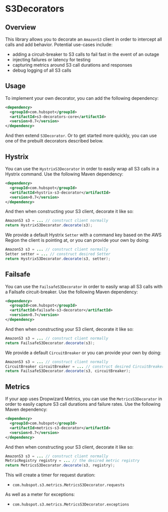 # S3Decorators

## Overview

This library allows you to decorate an `AmazonS3` client in order to intercept all calls and add behavior. Potential use-cases include:
- adding a circuit-breaker to S3 calls to fail fast in the event of an outage
- injecting failures or latency for testing
- capturing metrics around S3 call durations and responses
- debug logging of all S3 calls

## Usage

To implement your own decorator, you can add the following dependency:

```xml
<dependency>
  <groupId>com.hubspot</groupId>
  <artifactId>s3-decorators-core</artifactId>
  <version>0.7</version>
</dependency>
```

And then extend `S3Decorator`. Or to get started more quickly, you can use one of the prebuilt decorators described below.

## Hystrix

You can use the `HystrixS3Decorator` in order to easily wrap all S3 calls in a Hystrix command. Use the following Maven dependency:

```xml
<dependency>
  <groupId>com.hubspot</groupId>
  <artifactId>hystrix-s3-decorator</artifactId>
  <version>0.7</version>
</dependency>
```

And then when constructing your S3 client, decorate it like so:

```java
AmazonS3 s3 = ... // construct client normally
return HystrixS3Decorator.decorate(s3);
```

We provide a default Hystrix `Setter` with a command key based on the AWS Region the client is pointing at, or you can provide your own by doing:

```java
AmazonS3 s3 = ... // construct client normally
Setter setter = ... // construct desired Setter
return HystrixS3Decorator.decorate(s3, setter);
```

## Failsafe

You can use the `FailsafeS3Decorator` in order to easily wrap all S3 calls with a Failsafe circuit-breaker. Use the following Maven dependency:

```xml
<dependency>
  <groupId>com.hubspot</groupId>
  <artifactId>failsafe-s3-decorator</artifactId>
  <version>0.7</version>
</dependency>
```

And then when constructing your S3 client, decorate it like so:

```java
AmazonS3 s3 = ... // construct client normally
return FailsafeS3Decorator.decorate(s3);
```

We provide a default `CircuitBreaker` or you can provide your own by doing:

```java
AmazonS3 s3 = ... // construct client normally
CircuitBreaker circuitBreaker = ... // construct desired CircuitBreaker
return FailsafeS3Decorator.decorate(s3, circuitBreaker);
```

## Metrics

If your app uses Dropwizard Metrics, you can use the `MetricsS3Decorator` in order to easily capture S3 call durations and failure rates. Use the following Maven dependency:

```xml
<dependency>
  <groupId>com.hubspot</groupId>
  <artifactId>metrics-s3-decorator</artifactId>
  <version>0.7</version>
</dependency>
```

And then when constructing your S3 client, decorate it like so:

```java
AmazonS3 s3 = ... // construct client normally
MetricRegistry registry = ... // the desired metric registry
return MetricsS3Decorator.decorate(s3, registry);
```

This will create a timer for request duration: 
- `com.hubspot.s3.metrics.MetricsS3Decorator.requests`

As well as a meter for exceptions:
- `com.hubspot.s3.metrics.MetricsS3Decorator.exceptions`
